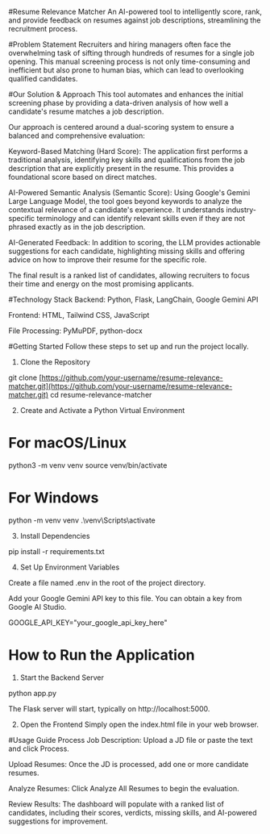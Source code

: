 #Resume Relevance Matcher
An AI-powered tool to intelligently score, rank, and provide feedback on resumes against job descriptions, streamlining the recruitment process.

#Problem Statement
Recruiters and hiring managers often face the overwhelming task of sifting through hundreds of resumes for a single job opening. This manual screening process is not only time-consuming and inefficient but also prone to human bias, which can lead to overlooking qualified candidates.

#Our Solution & Approach
This tool automates and enhances the initial screening phase by providing a data-driven analysis of how well a candidate's resume matches a job description.

Our approach is centered around a dual-scoring system to ensure a balanced and comprehensive evaluation:

Keyword-Based Matching (Hard Score): The application first performs a traditional analysis, identifying key skills and qualifications from the job description that are explicitly present in the resume. This provides a foundational score based on direct matches.

AI-Powered Semantic Analysis (Semantic Score): Using Google's Gemini Large Language Model, the tool goes beyond keywords to analyze the contextual relevance of a candidate's experience. It understands industry-specific terminology and can identify relevant skills even if they are not phrased exactly as in the job description.

AI-Generated Feedback: In addition to scoring, the LLM provides actionable suggestions for each candidate, highlighting missing skills and offering advice on how to improve their resume for the specific role.

The final result is a ranked list of candidates, allowing recruiters to focus their time and energy on the most promising applicants.

#Technology Stack
Backend: Python, Flask, LangChain, Google Gemini API

Frontend: HTML, Tailwind CSS, JavaScript

File Processing: PyMuPDF, python-docx

#Getting Started
Follow these steps to set up and run the project locally.

1. Clone the Repository

git clone [https://github.com/your-username/resume-relevance-matcher.git](https://github.com/your-username/resume-relevance-matcher.git)
cd resume-relevance-matcher

2. Create and Activate a Python Virtual Environment

# For macOS/Linux
python3 -m venv venv
source venv/bin/activate

# For Windows
python -m venv venv
.\venv\Scripts\activate

3. Install Dependencies

pip install -r requirements.txt

4. Set Up Environment Variables

Create a file named .env in the root of the project directory.

Add your Google Gemini API key to this file. You can obtain a key from Google AI Studio.

GOOGLE_API_KEY="your_google_api_key_here"

# How to Run the Application
1. Start the Backend Server

python app.py

The Flask server will start, typically on http://localhost:5000.

2. Open the Frontend
Simply open the index.html file in your web browser.

#Usage Guide
Process Job Description: Upload a JD file or paste the text and click Process.

Upload Resumes: Once the JD is processed, add one or more candidate resumes.

Analyze Resumes: Click Analyze All Resumes to begin the evaluation.

Review Results: The dashboard will populate with a ranked list of candidates, including their scores, verdicts, missing skills, and AI-powered suggestions for improvement.
